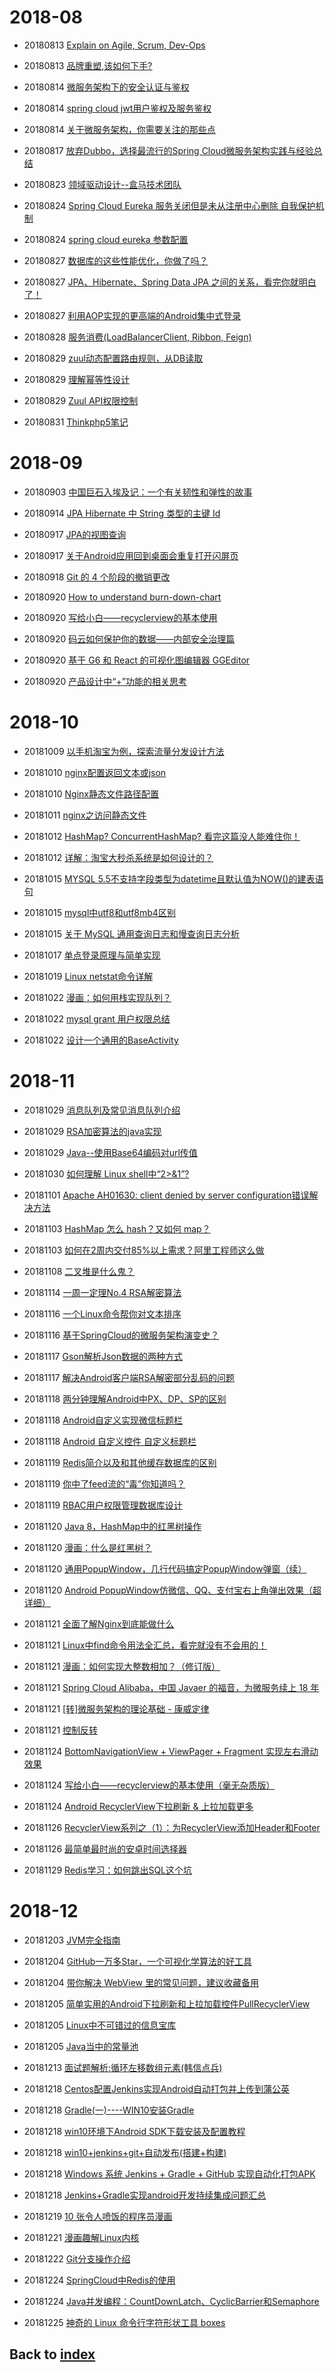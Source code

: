 # 2018-08
- 20180813 [Explain on Agile, Scrum, Dev-Ops](https://www.cnblogs.com/JackMa/p/5267553.html)
- 20180813 [品牌重塑,该如何下手?](https://mp.weixin.qq.com/s/AObb2yJwxz5Is3O6fopCaw)
- 20180814 [微服务架构下的安全认证与鉴权](https://blog.csdn.net/jessise_zhan/article/details/80130532)
- 20180814 [spring cloud jwt用户鉴权及服务鉴权](https://blog.csdn.net/luwei42768/article/details/79312867)
- 20180814 [关于微服务架构，你需要关注的那些点](https://mp.weixin.qq.com/s/OcKXrCQBxETxTNvXnNNaLw)
- 20180817 [放弃Dubbo，选择最流行的Spring Cloud微服务架构实践与经验总结](https://my.oschina.net/u/3677020/blog/1570248)

- 20180823 [领域驱动设计--盒马技术团队](https://mp.weixin.qq.com/s/c_5QUFu778NM67gNSrzvqA)
- 20180824 [Spring Cloud Eureka 服务关闭但是未从注册中心删除 自我保护机制](https://www.cnblogs.com/hfultrastrong/p/8623288.html)
- 20180824 [spring cloud eureka 参数配置](https://www.jianshu.com/p/e2bebfb0d075)

- 20180827 [数据库的这些性能优化，你做了吗？](https://mp.weixin.qq.com/s/TKnFxcz3OEeEv2eobSLaBQ)
- 20180827 [JPA、Hibernate、Spring Data JPA 之间的关系，看完你就明白了！](https://mp.weixin.qq.com/s/0O8Lt5qU31z8cc_rQZPbiA)
- 20180827 [利用AOP实现的更高端的Android集中式登录](https://mp.weixin.qq.com/s/8vrZLfoLGz045iQx4ehHdA)
- 20180828 [服务消费(LoadBalancerClient, Ribbon, Feign)](https://www.jianshu.com/p/562045489d9d)
- 20180829 [zuul动态配置路由规则，从DB读取](https://blog.csdn.net/tianyaleixiaowu/article/details/77933295?locationNum=5&fps=1)
- 20180829 [理解幂等性设计](http://www.cnblogs.com/weidagang2046/archive/2011/06/04/2063696.html)
- 20180829 [Zuul API权限控制](https://www.cnblogs.com/hyhnet/p/8097641.html)
- 20180831 [Thinkphp5笔记](http://www.thinkphp.cn/topic/48029.html)

# 2018-09
- 20180903 [中国巨石入埃及记：一个有关韧性和弹性的故事](http://finance.sina.com.cn/zl/china/2018-09-03/zl-ihiqtcan0826520.shtml)

- 20180914 [JPA Hibernate 中 String 类型的主键 Id](https://www.jianshu.com/p/5d3b8f13de8f)

- 20180917 [JPA的视图查询](https://blog.csdn.net/chaijunkun/article/details/8442406)
- 20180917 [关于Android应用回到桌面会重复打开闪屏页](https://www.jianshu.com/p/b202690b7d96)
- 20180918 [Git 的 4 个阶段的撤销更改](https://mp.weixin.qq.com/s/_fbkqgEtYGxttWWip8Esjw)

- 20180920 [How to understand burn-down-chart](https://www.jianshu.com/p/c59e2f6d861c?winzoom=1)
- 20180920 [写给小白——recyclerview的基本使用](https://www.jianshu.com/p/bb6b029de04f)
- 20180920 [码云如何保护你的数据——内部安全治理篇](https://mp.weixin.qq.com/s/mtiEt7WVirJlaZ7M3hRVcA)
- 20180920 [基于 G6 和 React 的可视化图编辑器 GGEditor](https://mp.weixin.qq.com/s/sd7Yhwepsg75M6aBLgKRmQ)
- 20180920 [产品设计中“+”功能的相关思考](https://mp.weixin.qq.com/s/kmQnyP24jLQrRnmD7evevA)

# 2018-10
- 20181009 [以手机淘宝为例，探索流量分发设计方法](https://mp.weixin.qq.com/s/oGvTb1eY3yrgJE90I5IBRQ)
- 20181010 [nginx配置返回文本或json](https://www.cnblogs.com/freeweb/p/5944894.html)
- 20181010 [Nginx静态文件路径配置](https://blog.csdn.net/spark_csdn/article/details/80836326)
- 20181011 [nginx之访问静态文件](https://www.cnblogs.com/yuan-yuan/p/4892301.html)
- 20181012 [HashMap? ConcurrentHashMap? 看完这篇没人能难住你！](https://my.oschina.net/crossoverjie/blog/1861138)
- 20181012 [详解：淘宝大秒杀系统是如何设计的？](https://my.oschina.net/u/3972077/blog/2231326)

- 20181015 [MYSQL 5.5不支持字段类型为datetime且默认值为NOW()的建表语句](https://blog.csdn.net/qq_37929849/article/details/78507210)
- 20181015 [mysql中utf8和utf8mb4区别](https://www.cnblogs.com/beyang/p/7580814.html)
- 20181015 [关于 MySQL 通用查询日志和慢查询日志分析](https://mp.weixin.qq.com/s/SL4dsWnJ4oIV2DHBYOulvA)
- 20181017 [单点登录原理与简单实现](https://blog.csdn.net/u011277123/article/details/53404269)
- 20181019 [Linux netstat命令详解](https://mp.weixin.qq.com/s/zApKruVMHOM1ebfOKqmO6g)

- 20181022 [漫画：如何用栈实现队列？](https://mp.weixin.qq.com/s/IiOUgS5jZ6pgVqUAJHwNKg)
- 20181022 [mysql grant 用户权限总结](https://blog.csdn.net/anzhen0429/article/details/78296814)
- 20181022 [设计一个通用的BaseActivity](https://blog.csdn.net/qq_25749749/article/details/81567766)

# 2018-11
- 20181029 [消息队列及常见消息队列介绍](http://www.cnblogs.com/Terry-Wu/p/7644279.html)
- 20181029 [RSA加密算法的java实现](https://blog.csdn.net/cz0217/article/details/78426733)
- 20181029 [Java--使用Base64编码对url传值](https://blog.csdn.net/qq_36411874/article/details/79624739)
- 20181030 [如何理解 Linux shell中“2>&1”?](https://mp.weixin.qq.com/s/-9uO7lc_xfvpZxEsaez7HQ)
- 20181101 [Apache AH01630: client denied by server configuration错误解决方法](https://www.linuxidc.com/Linux/2017-02/140103.htm)
- 20181103 [HashMap 怎么 hash？又如何 map？](https://mp.weixin.qq.com/s/ev62FoC1eb1tm6EiHfKHuw)
- 20181103 [如何在2周内交付85%以上需求？阿里工程师这么做](https://mp.weixin.qq.com/s/M0S0sxJy3oxhgsyqTcLpaQ)

- 20181108 [二叉堆是什么鬼？](https://mp.weixin.qq.com/s/VlGCOaSjM4NS_ZloQuhwLA)

- 20181114 [一周一定理No.4 RSA解密算法](https://mp.weixin.qq.com/s/TOdQT0WZogTDhCz_WfURNw)
- 20181116 [一个Linux命令帮你对文本排序](https://mp.weixin.qq.com/s/I6bH30AOionkI76JxO0JJw)
- 20181116 [基于SpringCloud的微服务架构演变史？](https://mp.weixin.qq.com/s/nLjmWGa0OyueddiV_a13Eg)
- 20181117 [Gson解析Json数据的两种方式](https://blog.csdn.net/huplion/article/details/78984977)
- 20181117 [解决Android客户端RSA解密部分乱码的问题](https://blog.csdn.net/totcw/article/details/72820444)
- 20181118 [两分钟理解Android中PX、DP、SP的区别](https://blog.csdn.net/donkor_/article/details/77680042)
- 20181118 [Android自定义实现微信标题栏](https://www.cnblogs.com/cxyc/p/5377873.html)
- 20181118 [Android 自定义控件 自定义标题栏](https://blog.csdn.net/plain_maple/article/details/52651171)

- 20181119 [Redis简介以及和其他缓存数据库的区别](https://blog.csdn.net/xlgen157387/article/details/60761232/)
- 20181119 [你中了feed流的“毒”你知道吗？](https://mp.weixin.qq.com/s/VUgW5eAjb9z9YuRiypiddA)
- 20181119 [RBAC用户权限管理数据库设计](https://www.cnblogs.com/hellokitty1/p/5916070.html)
- 20181120 [Java 8，HashMap中的红黑树操作](https://mp.weixin.qq.com/s/l7Dg5TwfQCHZjjxMPJuAFw)
- 20181120 [漫画：什么是红黑树？](https://mp.weixin.qq.com/s/jz1ajDUygZ7sXLQFHyfjWA)
- 20181120 [通用PopupWindow，几行代码搞定PopupWindow弹窗（续）](https://www.jianshu.com/p/46d13fe78099)
- 20181120 [Android PopupWindow仿微信、QQ、支付宝右上角弹出效果（超详细）](https://www.jianshu.com/p/2adaa6a5f85f)
- 20181121 [全面了解Nginx到底能做什么](https://mp.weixin.qq.com/s/MBaitxypCJg3PYUpk_iijQ)
- 20181121 [Linux中find命令用法全汇总，看完就没有不会用的！](https://mp.weixin.qq.com/s/hGijCrOdVbZdd7tt129K8Q)
- 20181121 [漫画：如何实现大整数相加？（修订版）](https://mp.weixin.qq.com/s/GXclPfm_L2kIGAjgLSPX5g)
- 20181121 [Spring Cloud Alibaba，中国 Javaer 的福音，为微服务续上 18 年](https://mp.weixin.qq.com/s/jArp9LUnLv9jveh9qTndfA)
- 20181121 [[转]微服务架构的理论基础 - 康威定律](https://www.cnblogs.com/gudi/p/6685474.html)
- 20181121 [控制反转](https://baike.baidu.com/item/%E6%8E%A7%E5%88%B6%E5%8F%8D%E8%BD%AC/1158025)
- 20181124 [BottomNavigationView + ViewPager + Fragment 实现左右滑动效果](https://www.jianshu.com/p/3fe2d34770e5)
- 20181124 [写给小白——recyclerview的基本使用（毫无杂质版）](https://www.jianshu.com/p/bb6b029de04f)
- 20181124 [Android RecyclerView下拉刷新 & 上拉加载更多](https://www.jianshu.com/p/b502c5b59998)

- 20181126 [RecyclerView系列之（1）：为RecyclerView添加Header和Footer](https://www.jianshu.com/p/991062d964cf)
- 20181126 [最简单最时尚的安卓时间选择器](https://blog.csdn.net/shenggaofei/article/details/77947221)
- 20181129 [Redis学习：如何跳出SQL这个坑](https://www.cnblogs.com/wzsblogs/p/5341479.html)

# 2018-12
- 20181203 [JVM完全指南](https://mp.weixin.qq.com/s/_fbkqgEtYGxttWWip8Esjw)
- 20181204 [GitHub一万多Star，一个可视化学算法的好工具](https://mp.weixin.qq.com/s/-FiEnzjrSQBuAYWkZjZaZg)
- 20181204 [带你解决 WebView 里的常见问题，建议收藏备用](https://mp.weixin.qq.com/s/qqGSFjiVzp-r-tZ7tRXJuQ)
- 20181205 [简单实用的Android下拉刷新和上拉加载控件PullRecyclerView](https://www.jianshu.com/p/b178276c1443)
- 20181205 [Linux中不可错过的信息宝库](https://mp.weixin.qq.com/s/o8W9lMPjsoCp7RuJqQt2lA)
- 20181205 [Java当中的常量池](https://mp.weixin.qq.com/s/oP6nRP1NWaA31p92afax3Q)

- 20181213 [面试题解析:循环左移数组元素(韩信点兵)](https://mp.weixin.qq.com/s/v3Fw8_QRq9dKm-Q4VFuM-g)

- 20181218 [Centos配置Jenkins实现Android自动打包并上传到蒲公英](https://mp.weixin.qq.com/s/pgAS11TdrgY8zy7hAYojkQ)
- 20181218 [Gradle(一)----WIN10安装Gradle](https://blog.csdn.net/u011781521/article/details/52986762)
- 20181218 [win10环境下Android SDK下载安装及配置教程](https://blog.csdn.net/Fhujinwu/article/details/79072526)
- 20181218 [win10+jenkins+git+自动发布(搭建+构建)](https://blog.csdn.net/qq_36020545/article/details/71158066)
- 20181218 [Windows 系统 Jenkins + Gradle + GitHub 实现自动化打包APK](https://blog.csdn.net/chun_long/article/details/81131789)
- 20181218 [Jenkins+Gradle实现android开发持续集成问题汇总](https://blog.csdn.net/hwhua1986/article/details/48155163)
- 20181219 [10 张令人喷饭的程序员漫画](https://mp.weixin.qq.com/s/p5hNy9WYb9o3VaUioaPj_A)
- 20181221 [漫画趣解Linux内核](https://mp.weixin.qq.com/s/SaUnfh0Ly9TyjjuhbSDgxw)
- 20181222 [Git分支操作介绍](https://bbs.hupu.com/24819592.html?share_from=kqapp)

- 20181224 [SpringCloud中Redis的使用](https://www.cnblogs.com/ZnCl/p/7116840.html)
- 20181224 [Java并发编程：CountDownLatch、CyclicBarrier和Semaphore](http://www.importnew.com/21889.html)
- 20181225 [神奇的 Linux 命令行字符形状工具 boxes](https://mp.weixin.qq.com/s/KpbyHVE5MBwm5nvU5f3U5g)

## Back to [index](./index.md)